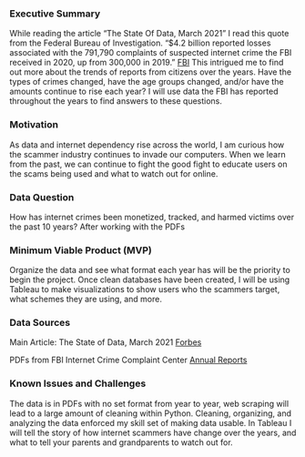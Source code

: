 ### Executive Summary
While reading the article “The State Of Data, March 2021” I read this quote from the Federal Bureau of Investigation. “$4.2 billion reported losses associated with the 791,790 complaints of suspected internet crime the FBI received in 2020, up from 300,000 in 2019.” [FBI](https://www.forbes.com/sites/gilpress/2021/03/31/the-state-of-data-march-2021/?sh=75cf88ff3628) This intrigued me to find out more about the trends of reports from citizens over the years. Have the types of crimes changed, have the age groups changed, and/or have the amounts continue to rise each year? I will use data the FBI has reported throughout the years to find answers to these questions.
	
### Motivation
As data and internet dependency rise across the world, I am curious how the scammer industry continues to invade our computers. When we learn from the past, we can continue to fight the good fight to educate users on the scams being used and what to watch out for online.
	
### Data Question
How has internet crimes been monetized, tracked, and harmed victims over the past 10 years?
	After working with the PDFs 

### Minimum Viable Product (MVP)
Organize the data and see what format each year has will be the priority to begin the project. Once clean databases have been created, I will be using Tableau to make visualizations to show users who the scammers target, what schemes they are using, and more.

### Data Sources
Main Article: The State of Data, March 2021 [Forbes](https://www.forbes.com/sites/gilpress/2021/03/31/the-state-of-data-march-2021/?sh=75cf88ff3628)

PDFs from FBI Internet Crime Complaint Center [Annual Reports](https://www.ic3.gov/Home/AnnualReports)

### Known Issues and Challenges
The data is in PDFs with no set format from year to year, web scraping will lead to a large amount of cleaning within Python. Cleaning, organizing, and analyzing the data enforced my skill set of making data usable. 
In Tableau I will tell the story of how internet scammers have change over the years, and what to tell your parents and grandparents to watch out for.
